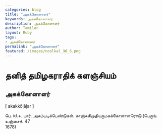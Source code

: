 ```yaml
---  
categories: blog  
title: "அகக்கோளாளர்"
keywords: அகக்கோளாளர்  
description: அகக்கோளாளர்
author: Tamilan  
layout: Ruby  
tags:     
- அகக்கோளாளர்
permalink: "அகக்கோளாளர்"  
featured: /images/noolkal_96_6.png  
--- 
```

# தனித் தமிழகராதிக் களஞ்சியம்
## அகக்கோளாளர்

[ akakkōḷāḷar ]  
  
பெ. id.+. பார். அகம்படிக்பெண்டுகள். காஞ்சுகிமுதியருமகக்கோளாளரொடு (பெருங். உஞ்சைக். 47  
1678)